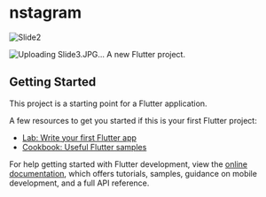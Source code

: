 # nstagram
![Slide2](https://github.com/user-attachments/assets/59c577e0-ac90-4ab6-9ed2-5f57d467245b)

![Uploading Slide3.JPG…]()
A new Flutter project.

## Getting Started

This project is a starting point for a Flutter application.

A few resources to get you started if this is your first Flutter project:

- [Lab: Write your first Flutter app](https://docs.flutter.dev/get-started/codelab)
- [Cookbook: Useful Flutter samples](https://docs.flutter.dev/cookbook)

For help getting started with Flutter development, view the
[online documentation](https://docs.flutter.dev/), which offers tutorials,
samples, guidance on mobile development, and a full API reference.
